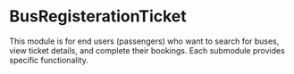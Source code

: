 # BusRegisterationTicket
This module is for end users (passengers) who want to search for buses, view ticket details, and complete their bookings. Each submodule provides specific functionality.  
